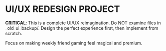 # UI/UX REDESIGN PROJECT

**CRITICAL**: This is a complete UI/UX reimagination. Do NOT examine files in _old_ui_backup/. 
Design the perfect experience first, then implement from scratch.

Focus on making weekly friend gaming feel magical and premium.